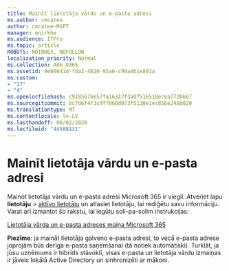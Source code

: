 ```yaml
---
title: Mainīt lietotāja vārdu un e-pasta adresi
ms.author: cmcatee
author: cmcatee-MSFT
manager: mnirkhe
ms.audience: ITPro
ms.topic: article
ROBOTS: NOINDEX, NOFOLLOW
localization_priority: Normal
ms.collection: Adm_O365
ms.assetid: 9e00841d-fda2-4610-95a6-c99a4b1e891a
ms.custom:
- "17"
- "4"
ms.openlocfilehash: c918567be57fa16317f3a0f516510ecea772bb67
ms.sourcegitcommit: bc7d6f4f3c9f7060d073f5130e1ec856e248d020
ms.translationtype: MT
ms.contentlocale: lv-LV
ms.lasthandoff: 06/02/2020
ms.locfileid: "44508131"
---
```

# <a name="change-a-users-name-and-email-address"></a>Mainīt lietotāja vārdu un e-pasta adresi

Mainot lietotāja vārdu un e-pasta adresi Microsoft 365 ir viegli. Atveriet lapu **lietotāju** \> [aktīvo lietotāju](https://go.microsoft.com/fwlink/p/?linkid=834822) un atlasiet lietotāju, lai rediģētu savu informāciju. Varat arī izmantot šo rakstu, lai iegūtu soli-pa-solim instrukcijas:
  
[Lietotāja vārda un e-pasta adreses maiņa Microsoft 365](https://docs.microsoft.com/microsoft-365/admin/add-users/change-a-user-name-and-email-address)
  
 **Piezīme**: ja maināt lietotāja galveno e-pasta adresi, to vecā e-pasta adrese joprojām būs derīga e-pasta saņemšanai (tā notiek automātiski). Turklāt, ja jūsu uzņēmums ir hibrīds stāvoklī, visas e-pasta un lietotāja vārdu izmaiņas ir jāveic lokālā Active Directory un sinhronizēti ar mākoni.